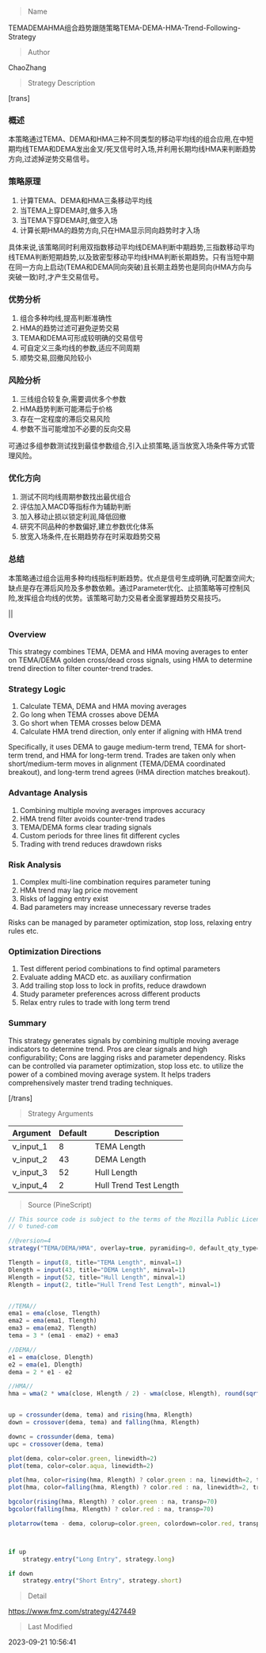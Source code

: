 
> Name

TEMADEMAHMA组合趋势跟随策略TEMA-DEMA-HMA-Trend-Following-Strategy

> Author

ChaoZhang

> Strategy Description

[trans]

### 概述

本策略通过TEMA、DEMA和HMA三种不同类型的移动平均线的组合应用,在中短期均线TEMA和DEMA发出金叉/死叉信号时入场,并利用长期均线HMA来判断趋势方向,过滤掉逆势交易信号。

### 策略原理

1. 计算TEMA、DEMA和HMA三条移动平均线
2. 当TEMA上穿DEMA时,做多入场
3. 当TEMA下穿DEMA时,做空入场
4. 计算长期HMA的趋势方向,只在HMA显示同向趋势时才入场

具体来说,该策略同时利用双指数移动平均线DEMA判断中期趋势,三指数移动平均线TEMA判断短期趋势,以及致密型移动平均线HMA判断长期趋势。只有当短中期在同一方向上启动(TEMA和DEMA同向突破)且长期主趋势也是同向(HMA方向与突破一致)时,才产生交易信号。

### 优势分析

1. 组合多种均线,提高判断准确性
2. HMA的趋势过滤可避免逆势交易
3. TEMA和DEMA可形成较明确的交易信号
4. 可自定义三条均线的参数,适应不同周期
5. 顺势交易,回撤风险较小

### 风险分析 

1. 三线组合较复杂,需要调优多个参数
2. HMA趋势判断可能滞后于价格
3. 存在一定程度的滞后交易风险
4. 参数不当可能增加不必要的反向交易

可通过多组参数测试找到最佳参数组合,引入止损策略,适当放宽入场条件等方式管理风险。

### 优化方向

1. 测试不同均线周期参数找出最优组合
2. 评估加入MACD等指标作为辅助判断
3. 加入移动止损以锁定利润,降低回撤
4. 研究不同品种的参数偏好,建立参数优化体系
5. 放宽入场条件,在长期趋势存在时采取趋势交易

### 总结

本策略通过组合运用多种均线指标判断趋势。优点是信号生成明确,可配置空间大;缺点是存在滞后风险及多参数依赖。通过Parameter优化、止损策略等可控制风险,发挥组合均线的优势。该策略可助力交易者全面掌握趋势交易技巧。

|| 

### Overview 

This strategy combines TEMA, DEMA and HMA moving averages to enter on TEMA/DEMA golden cross/dead cross signals, using HMA to determine trend direction to filter counter-trend trades.

### Strategy Logic

1. Calculate TEMA, DEMA and HMA moving averages  
2. Go long when TEMA crosses above DEMA
3. Go short when TEMA crosses below DEMA
4. Calculate HMA trend direction, only enter if aligning with HMA trend

Specifically, it uses DEMA to gauge medium-term trend, TEMA for short-term trend, and HMA for long-term trend. Trades are taken only when short/medium-term moves in alignment (TEMA/DEMA coordinated breakout), and long-term trend agrees (HMA direction matches breakout). 

### Advantage Analysis

1. Combining multiple moving averages improves accuracy
2. HMA trend filter avoids counter-trend trades 
3. TEMA/DEMA forms clear trading signals
4. Custom periods for three lines fit different cycles  
5. Trading with trend reduces drawdown risks

### Risk Analysis

1. Complex multi-line combination requires parameter tuning
2. HMA trend may lag price movement
3. Risks of lagging entry exist 
4. Bad parameters may increase unnecessary reverse trades

Risks can be managed by parameter optimization, stop loss, relaxing entry rules etc.

### Optimization Directions

1. Test different period combinations to find optimal parameters
2. Evaluate adding MACD etc. as auxiliary confirmation
3. Add trailing stop loss to lock in profits, reduce drawdown
4. Study parameter preferences across different products  
5. Relax entry rules to trade with long term trend

### Summary

This strategy generates signals by combining multiple moving average indicators to determine trend. Pros are clear signals and high configurability; Cons are lagging risks and parameter dependency. Risks can be controlled via parameter optimization, stop loss etc. to utilize the power of a combined moving average system. It helps traders comprehensively master trend trading techniques.

[/trans]

> Strategy Arguments



|Argument|Default|Description|
|----|----|----|
|v_input_1|8|TEMA Length|
|v_input_2|43|DEMA Length|
|v_input_3|52|Hull Length|
|v_input_4|2|Hull Trend Test Length|


> Source (PineScript)

``` javascript
// This source code is subject to the terms of the Mozilla Public License 2.0 at https://mozilla.org/MPL/2.0/
// © tuned-com

//@version=4
strategy("TEMA/DEMA/HMA", overlay=true, pyramiding=0, default_qty_type=strategy.percent_of_equity, default_qty_value=100, initial_capital=1000000, commission_type=strategy.commission.percent, commission_value=0.1)

Tlength = input(8, title="TEMA Length", minval=1)
Dlength = input(43, title="DEMA Length", minval=1)
Hlength = input(52, title="Hull Length", minval=1)
Rlength = input(2, title="Hull Trend Test Length", minval=1)


//TEMA//
ema1 = ema(close, Tlength)
ema2 = ema(ema1, Tlength)
ema3 = ema(ema2, Tlength)
tema = 3 * (ema1 - ema2) + ema3

//DEMA//
e1 = ema(close, Dlength)
e2 = ema(e1, Dlength)
dema = 2 * e1 - e2

//HMA//
hma = wma(2 * wma(close, Hlength / 2) - wma(close, Hlength), round(sqrt(Hlength)))


up = crossunder(dema, tema) and rising(hma, Rlength)
down = crossover(dema, tema) and falling(hma, Rlength)

downc = crossunder(dema, tema)
upc = crossover(dema, tema)

plot(dema, color=color.green, linewidth=2)
plot(tema, color=color.aqua, linewidth=2)

plot(hma, color=rising(hma, Rlength) ? color.green : na, linewidth=2, transp=0)
plot(hma, color=falling(hma, Rlength) ? color.red : na, linewidth=2, transp=0)

bgcolor(rising(hma, Rlength) ? color.green : na, transp=70)
bgcolor(falling(hma, Rlength) ? color.red : na, transp=70)

plotarrow(tema - dema, colorup=color.green, colordown=color.red, transp=70)



if up
    strategy.entry("Long Entry", strategy.long)

if down
    strategy.entry("Short Entry", strategy.short)
```

> Detail

https://www.fmz.com/strategy/427449

> Last Modified

2023-09-21 10:56:41
